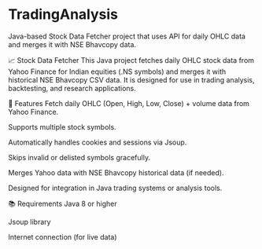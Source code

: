 # TradingAnalysis
 Java-based Stock Data Fetcher project that uses API for daily OHLC data and merges it with NSE Bhavcopy data.


📈 Stock Data Fetcher
This Java project fetches daily OHLC stock data from Yahoo Finance for Indian equities (.NS symbols) and merges it with historical NSE Bhavcopy CSV data. It is designed for use in trading analysis, backtesting, and research applications.

🔧 Features
Fetch daily OHLC (Open, High, Low, Close) + volume data from Yahoo Finance.

Supports multiple stock symbols.

Automatically handles cookies and sessions via Jsoup.

Skips invalid or delisted symbols gracefully.

Merges Yahoo data with NSE Bhavcopy historical data (if needed).

Designed for integration in Java trading systems or analysis tools.

📚 Requirements
Java 8 or higher

Jsoup library

Internet connection (for live data)
